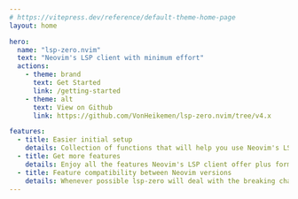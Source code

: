 ```yaml
---
# https://vitepress.dev/reference/default-theme-home-page
layout: home

hero:
  name: "lsp-zero.nvim"
  text: "Neovim's LSP client with minimum effort"
  actions:
    - theme: brand
      text: Get Started
      link: /getting-started
    - theme: alt
      text: View on Github
      link: https://github.com/VonHeikemen/lsp-zero.nvim/tree/v4.x

features:
  - title: Easier initial setup
    details: Collection of functions that will help you use Neovim's LSP client. The aim is to provide abstractions on top of Neovim's LSP client that are easy to use.
  - title: Get more features
    details: Enjoy all the features Neovim's LSP client offer plus format on save, highlight symbol, pre-configured keymaps, per project configuration.
  - title: Feature compatibility between Neovim versions
    details: Whenever possible lsp-zero will deal with the breaking changes in Neovim's lua api, so you don't have to.
---
```


